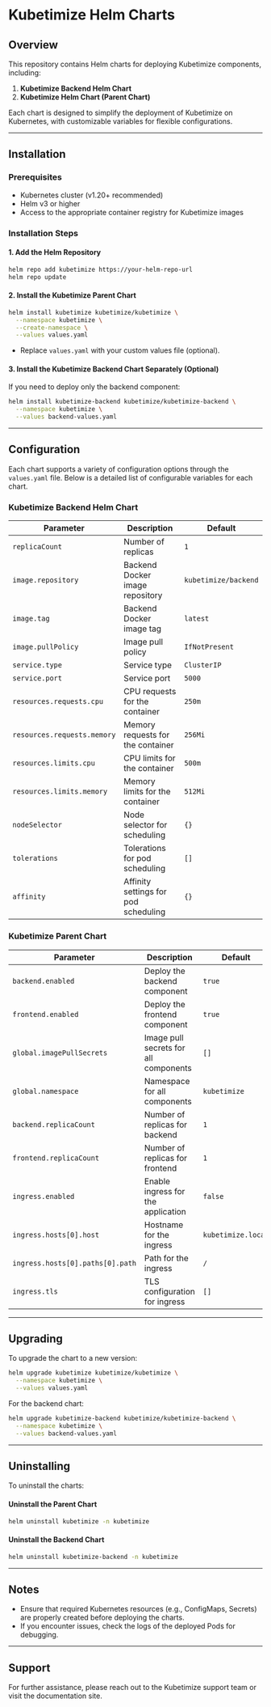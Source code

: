 # Kubetimize Helm Charts

## Overview

This repository contains Helm charts for deploying Kubetimize components, including:

1. **Kubetimize Backend Helm Chart**
2. **Kubetimize Helm Chart (Parent Chart)**

Each chart is designed to simplify the deployment of Kubetimize on Kubernetes, with customizable variables for flexible configurations.

---

## Installation

### Prerequisites

- Kubernetes cluster (v1.20+ recommended)
- Helm v3 or higher
- Access to the appropriate container registry for Kubetimize images

### Installation Steps

#### 1. Add the Helm Repository

```bash
helm repo add kubetimize https://your-helm-repo-url
helm repo update
```

#### 2. Install the Kubetimize Parent Chart

```bash
helm install kubetimize kubetimize/kubetimize \
  --namespace kubetimize \
  --create-namespace \
  --values values.yaml
```

- Replace `values.yaml` with your custom values file (optional).

#### 3. Install the Kubetimize Backend Chart Separately (Optional)

If you need to deploy only the backend component:

```bash
helm install kubetimize-backend kubetimize/kubetimize-backend \
  --namespace kubetimize \
  --values backend-values.yaml
```

---

## Configuration

Each chart supports a variety of configuration options through the `values.yaml` file. Below is a detailed list of configurable variables for each chart.

### Kubetimize Backend Helm Chart

| Parameter                   | Description                          | Default              |
| --------------------------- | ------------------------------------ | -------------------- |
| `replicaCount`              | Number of replicas                   | `1`                  |
| `image.repository`          | Backend Docker image repository      | `kubetimize/backend` |
| `image.tag`                 | Backend Docker image tag             | `latest`             |
| `image.pullPolicy`          | Image pull policy                    | `IfNotPresent`       |
| `service.type`              | Service type                         | `ClusterIP`          |
| `service.port`              | Service port                         | `5000`               |
| `resources.requests.cpu`    | CPU requests for the container       | `250m`               |
| `resources.requests.memory` | Memory requests for the container    | `256Mi`              |
| `resources.limits.cpu`      | CPU limits for the container         | `500m`               |
| `resources.limits.memory`   | Memory limits for the container      | `512Mi`              |
| `nodeSelector`              | Node selector for scheduling         | `{}`                 |
| `tolerations`               | Tolerations for pod scheduling       | `[]`                 |
| `affinity`                  | Affinity settings for pod scheduling | `{}`                 |

### Kubetimize Parent Chart

| Parameter                        | Description                           | Default            |
| -------------------------------- | ------------------------------------- | ------------------ |
| `backend.enabled`                | Deploy the backend component          | `true`             |
| `frontend.enabled`               | Deploy the frontend component         | `true`             |
| `global.imagePullSecrets`        | Image pull secrets for all components | `[]`               |
| `global.namespace`               | Namespace for all components          | `kubetimize`       |
| `backend.replicaCount`           | Number of replicas for backend        | `1`                |
| `frontend.replicaCount`          | Number of replicas for frontend       | `1`                |
| `ingress.enabled`                | Enable ingress for the application    | `false`            |
| `ingress.hosts[0].host`          | Hostname for the ingress              | `kubetimize.local` |
| `ingress.hosts[0].paths[0].path` | Path for the ingress                  | `/`                |
| `ingress.tls`                    | TLS configuration for ingress         | `[]`               |

---

## Upgrading

To upgrade the chart to a new version:

```bash
helm upgrade kubetimize kubetimize/kubetimize \
  --namespace kubetimize \
  --values values.yaml
```

For the backend chart:

```bash
helm upgrade kubetimize-backend kubetimize/kubetimize-backend \
  --namespace kubetimize \
  --values backend-values.yaml
```

---

## Uninstalling

To uninstall the charts:

#### Uninstall the Parent Chart

```bash
helm uninstall kubetimize -n kubetimize
```

#### Uninstall the Backend Chart

```bash
helm uninstall kubetimize-backend -n kubetimize
```

---

## Notes

- Ensure that required Kubernetes resources (e.g., ConfigMaps, Secrets) are properly created before deploying the charts.
- If you encounter issues, check the logs of the deployed Pods for debugging.

---

## Support

For further assistance, please reach out to the Kubetimize support team or visit the documentation site.

